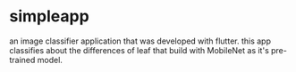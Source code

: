 # simpleapp

an image classifier application that was developed with flutter.
this app classifies about the differences of leaf that build with MobileNet as it's pre-trained model.
